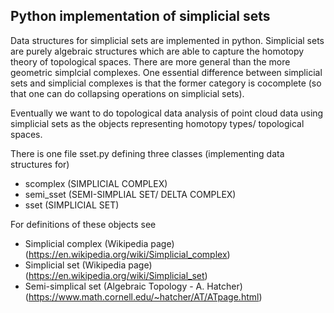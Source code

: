 ## Python implementation of simplicial sets

 Data structures for simplicial sets are implemented in python. Simplicial sets are purely algebraic structures which are able to capture the homotopy theory of topological spaces. There are more general than the more geometric simplcial complexes. One essential difference between simplicial sets and simplicial complexes is that the former category is cocomplete (so that one can do collapsing operations on simplicial sets). 


Eventually we want to do topological data analysis of point cloud data using simplicial sets as the objects representing homotopy types/ topological spaces.  

There is one file sset.py defining three classes (implementing data structures for)

- scomplex (SIMPLICIAL COMPLEX)
- semi_sset (SEMI-SIMPLIAL SET/ DELTA COMPLEX)
- sset (SIMPLICIAL SET)

For definitions of these objects see

- Simplicial complex (Wikipedia page) (https://en.wikipedia.org/wiki/Simplicial_complex)
- Simplicial set (Wikipedia page) (https://en.wikipedia.org/wiki/Simplicial_set)
- Semi-simplical set (Algebraic Topology - A. Hatcher) (https://www.math.cornell.edu/~hatcher/AT/ATpage.html)


